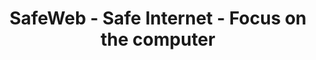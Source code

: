 ---
title: SafeWeb - Safe Internet - Focus on the computer
meta:
    description: SafeWeb helps you create a safe environment on computers and the internet to focus on studying or working.
    image: /static/img/safeweb-app-tracking.jpg
header:
    part1: Safe Internet
    part2: Focus on the computer
    part3: Very simple!
    part4: Just open the smart phone to access the cloud and turn on focus mode to block inappropriate websites and applications while at work or during school hours.
    button1: Sign in
    button2: Sign up
    button3: Free Download
topic:
    head: Main Features of SafeWeb
    part1: Focused working environment
    message1: Block social networking sites and game apps while learning or working.
    part2: Shows time-wasting behaviors
    message2: Usage time of applications and time spent on websites are listed on the dashboard.
    part3: Real-time reporting
    message3: Report a graph on the admin's web or send a warning email about a policy violator.
feature:
    part1:
        head: Block dangerous and malicious website
        message: Just turn on your smart phone and you can immediately know what your child is doing on the computer, playing a game or on social media?
        detail: From the real-time data table, you can instantly block inappropriate websites or unused apps.
        button: Read More
        url: blog/protecting-your-child-online
    part2:
        head: Clean environment to focus on studying
        message: When online, a lot of interesting and attractive things will make children lose focus. Create a whitelist of only websites and apps dedicated to learning.
        detail: After school, your child can use game apps or visit social networking sites. You give permission by turning off whitelist mode or setting automatic timers.
        button: Read More
        url: blog/focus-while-studying
    part3:
        head: Control the computer to run commands remotely
        message: SafeWeb is a cloud platform that allows you to run PowerShell commands on your computer like an IT administrator, but the commands are sent from the web.
        detail: You can also use your smart phone to control multiple computers performing Robotic Process Automation (RPA) tasks at the same time. The results of running RPA on computers will be continuously updated on the web dashboard.
        button: Read More
        url: blog/remote-tagui-rpa
payment:
    title: Check our pricing
    unit: USER/MO
    free:
        type: FREE
        price: 0
        service1: • Up to 2 PCs
        service2: • Up to 4 Users/PC
        service3: • No Focus mode
        service4: • No Whitelist
        service5: • Unlimited Blacklist
        button: Get started
    standard:
        type: STANDARD
        price: 2
        service1: • Up to 20 PCs
        service2: • Up to 40 Users/PC
        service3: • Focus mode
        service4: • Up to 20 pages in Whitelist
        service5: • Unlimited Blacklist
        button: Get started
    premium:
        type: PREMIUM
        price: 6
        service1: • Unlimited PCs
        service2: • Unlimited Users/PC
        service3: • Auto Focus mode
        service4: • Unlimited Whitelist
        service5: • Unlimited Blacklist
        button: Get started
footer:
    title: Contact Us
    part1: You have a problem or want to comment on a feature,
    part2: please contact the address below.
    part3: Email
    part4: Address
    email: qa@safeweb.app
    phone: +84-989-550-390
    address: Hanoi, Vietnam
submit:
    name: Your Name
    email: Your Email
    message: Message
    button: Submit
---